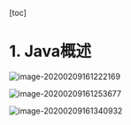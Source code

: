[toc]



# 1. Java概述

![image-20200209161222169](D:\github\notebook\java\java基础.assets\image-20200209161222169.png)

![image-20200209161253677](D:\github\notebook\java\java基础.assets\image-20200209161253677.png)

![image-20200209161340932](D:\github\notebook\java\java基础.assets\image-20200209161340932.png)
